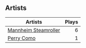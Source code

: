 ## Artists
Artists | Plays 
----- | -----: 
[Mannheim Steamroller](/artists/mannheim-steamroller-39605) | 6
[Perry Como](/artists/perry-como-197) | 1

